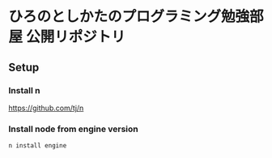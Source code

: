 # ひろのとしかたのプログラミング勉強部屋 公開リポジトリ

## Setup

### Install n

https://github.com/tj/n

### Install node from engine version

```
n install engine
```
